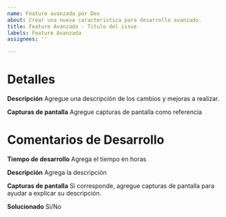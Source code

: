 ```yaml
---
name: Feature avanzada por Dev
about: Crear una nueva caracteristica para desarrollo avanzado.
title: Feature Avanzada - Titulo del issue
labels: Feature Avanzada
assignees: ''

---
```


# Detalles

**Descripción**
Agregue una descripción de los cambios y mejoras a realizar.

**Capturas de pantalla**
Agregue capturas de pantalla como referencia

# Comentarios de Desarrollo 

**Tiempo de desarrollo**
Agrega el tiempo en horas

**Descripción**
Agrega la descripción

**Capturas de pantalla**
Si corresponde, agregue capturas de pantalla para ayudar a explicar su descripción.

**Solucionado**
Si/No
